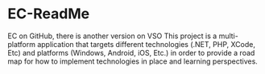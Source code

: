 # EC-ReadMe
EC on GitHub, there is another version on VSO
This project is a multi-platform application that targets different technologies (.NET, PHP, XCode, Etc) and platforms (Windows, Android, iOS, Etc.) in order to provide a road map for how to implement technologies in place and learning perspectives.